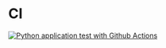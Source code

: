 # CI

[![Python application test with Github Actions](https://github.com/HeshamTawfik/CI/actions/workflows/makefile.yml/badge.svg)](https://github.com/HeshamTawfik/CI/actions/workflows/makefile.yml)
